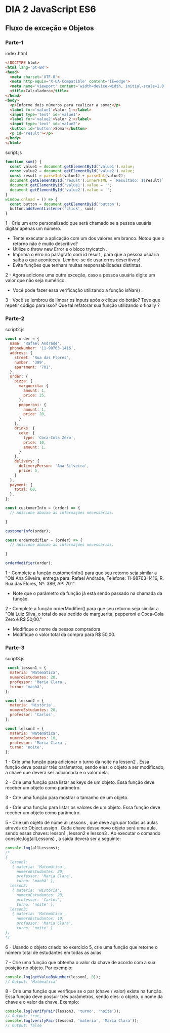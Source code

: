 # DIA 2 JavaScript ES6

## Fluxo de exceção e Objetos

### Parte-1

index.html
```html
<!DOCTYPE html>
<html lang='pt-BR'>
<head>
  <meta charset='UTF-8'>
  <meta http-equiv='X-UA-Compatible' content='IE=edge'>
  <meta name='viewport' content='width=device-width, initial-scale=1.0'>
  <title>Calculadora</title>
</head>
<body>
  <p>Informe dois números para realizar a soma:</p>
  <label for='value1'>Valor 1:</label>
  <input type='text' id='value1'>
  <label for='value2'>Valor 2:</label>
  <input type='text' id='value2'>
  <button id='button'>Somar</button>
  <p id='result'></p>  
</body>
</html>
```
script.js
```javascript
function sum() {
  const value1 = document.getElementById('value1').value;
  const value2 = document.getElementById('value2').value;
  const result = parseInt(value1) + parseInt(value2);
  document.getElementById('result').innerHTML = `Resultado: ${result}`;
  document.getElementById('value1').value = '';
  document.getElementById('value2').value = '';
}
window.onload = () => {
  const button = document.getElementById('button');
  button.addEventListener('click', sum);
}
```

1 - Crie um erro personalizado que será chamado se a pessoa usuária digitar apenas um número.
 * Tente executar a aplicação com um dos valores em branco. Notou que o retorno não é muito descritivo?
 * Utilize o throw new Error e o bloco try/catch .
 * Imprima o erro no parágrafo com id result , para que a pessoa usuária saiba o que aconteceu. Lembre-se de usar erros descritivos!
 * Evite funções que tenham muitas responsabilidades distintas.

2 - Agora adicione uma outra exceção, caso a pessoa usuária digite um valor que não seja numérico.
 * Você pode fazer essa verificação utilizando a função isNan() .

3 - Você se lembrou de limpar os inputs após o clique do botão? Teve que repetir código para isso? Que tal refatorar sua função utilizando o finally ?


### Parte-2

script2.js
```javascript
const order = {
  name: 'Rafael Andrade',
  phoneNumber: '11-98763-1416',
  address: {
    street: 'Rua das Flores',
    number: '389',
    apartment: '701',
  },
  order: {
    pizza: {
      marguerita: {
        amount: 1,
        price: 25,
      },
      pepperoni: {
        amount: 1,
        price: 20,
      }
    },
    drinks: {
      coke: {
        type: 'Coca-Cola Zero',
        price: 10,
        amount: 1,
      }
    },
    delivery: {
      deliveryPerson: 'Ana Silveira',
      price: 5,
    }
  },
  payment: {
    total: 60,
  },
};

const customerInfo = (order) => {
  // Adicione abaixo as informações necessárias.

}

customerInfo(order);

const orderModifier = (order) => {
  // Adicione abaixo as informações necessárias.

}

orderModifier(order);
```

1 - Complete a função customerInfo() para que seu retorno seja similar a "Olá Ana Silveira, entrega para: Rafael Andrade, Telefone: 11-98763-1416, R. Rua das Flores, Nº: 389, AP: 701".
 * Note que o parâmetro da função já está sendo passado na chamada da função.

2 - Complete a função orderModifier() para que seu retorno seja similar a "Olá Luiz Silva, o total do seu pedido de marguerita, pepperoni e Coca-Cola Zero é R$ 50,00."
 * Modifique o nome da pessoa compradora.
 * Modifique o valor total da compra para R$ 50,00.


 ### Parte-3

script3.js
```javascript
 const lesson1 = {
  materia: 'Matemática',
  numeroEstudantes: 20,
  professor: 'Maria Clara',
  turno: 'manhã',
};

const lesson2 = {
  materia: 'História',
  numeroEstudantes: 20,
  professor: 'Carlos',
};

const lesson3 = {
  materia: 'Matemática',
  numeroEstudantes: 10,
  professor: 'Maria Clara',
  turno: 'noite',
};
```

1 - Crie uma função para adicionar o turno da noite na lesson2 . Essa função deve possuir três parâmetros, sendo eles: o objeto a ser modificado, a chave que deverá ser adicionada e o valor dela.

2 - Crie uma função para listar as keys de um objeto. Essa função deve receber um objeto como parâmetro.

3 - Crie uma função para mostrar o tamanho de um objeto.

4 - Crie uma função para listar os valores de um objeto. Essa função deve receber um objeto como parâmetro.

5 - Crie um objeto de nome allLessons , que deve agrupar todas as aulas através do Object.assign . Cada chave desse novo objeto será uma aula, sendo essas chaves: lesson1 , lesson2 e lesson3 . Ao executar o comando console.log(allLessons) , a saída deverá ser a seguinte:

```javascript
console.log(allLessons);
/*
{
  lesson1:
   { materia: 'Matemática',
     numeroEstudantes: 20,
     professor: 'Maria Clara',
     turno: 'manhã' },
  lesson2:
   { materia: 'História',
     numeroEstudantes: 20,
     professor: 'Carlos',
     turno: 'noite' },
  lesson3:
   { materia: 'Matemática',
     numeroEstudantes: 10,
     professor: 'Maria Clara',
     turno: 'noite' }
};
*/
```

6 - Usando o objeto criado no exercício 5, crie uma função que retorne o número total de estudantes em todas as aulas.

7 - Crie uma função que obtenha o valor da chave de acordo com a sua posição no objeto. Por exemplo:

```javascript
console.log(getValueByNumber(lesson1, 0));
// Output: 'Matématica'
```

8 - Crie uma função que verifique se o par (chave / valor) existe na função. Essa função deve possuir três parâmetros, sendo eles: o objeto, o nome da chave e o valor da chave. Exemplo:

```javascript
console.log(verifyPair(lesson3, 'turno', 'noite'));
// Output: true,
console.log(verifyPair(lesson3, 'materia', 'Maria Clara'));
// Output: false
```


